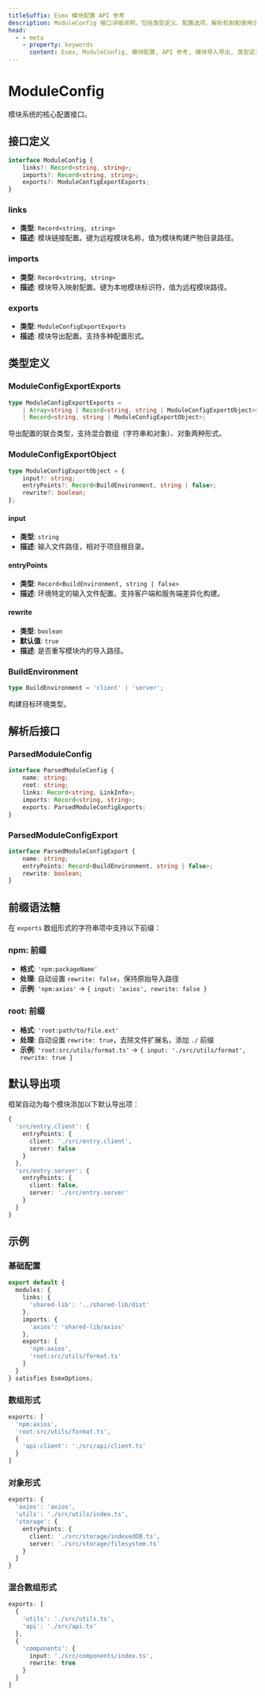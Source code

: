 ```yaml
---
titleSuffix: Esmx 模块配置 API 参考
description: ModuleConfig 接口详细说明，包括类型定义、配置选项、解析机制和使用示例，帮助开发者深入理解 Esmx 模块系统的核心配置。
head:
  - - meta
    - property: keywords
      content: Esmx, ModuleConfig, 模块配置, API 参考, 模块导入导出, 类型定义, 配置接口
---
```


# ModuleConfig

模块系统的核心配置接口。

## 接口定义

```typescript
interface ModuleConfig {
    links?: Record<string, string>;
    imports?: Record<string, string>;
    exports?: ModuleConfigExportExports;
}
```

### links

* **类型**: `Record<string, string>`
* **描述**: 模块链接配置。键为远程模块名称，值为模块构建产物目录路径。

### imports  

* **类型**: `Record<string, string>`
* **描述**: 模块导入映射配置。键为本地模块标识符，值为远程模块路径。

### exports

* **类型**: `ModuleConfigExportExports`
* **描述**: 模块导出配置。支持多种配置形式。

## 类型定义

### ModuleConfigExportExports

```typescript
type ModuleConfigExportExports =
    | Array<string | Record<string, string | ModuleConfigExportObject>>
    | Record<string, string | ModuleConfigExportObject>;
```

导出配置的联合类型，支持混合数组（字符串和对象）、对象两种形式。

### ModuleConfigExportObject

```typescript
type ModuleConfigExportObject = {
    input?: string;
    entryPoints?: Record<BuildEnvironment, string | false>;
    rewrite?: boolean;
};
```

#### input

* **类型**: `string`
* **描述**: 输入文件路径，相对于项目根目录。

#### entryPoints

* **类型**: `Record<BuildEnvironment, string | false>`
* **描述**: 环境特定的输入文件配置。支持客户端和服务端差异化构建。

#### rewrite

* **类型**: `boolean`
* **默认值**: `true`
* **描述**: 是否重写模块内的导入路径。

### BuildEnvironment

```typescript
type BuildEnvironment = 'client' | 'server';
```

构建目标环境类型。

## 解析后接口

### ParsedModuleConfig

```typescript
interface ParsedModuleConfig {
    name: string;
    root: string;
    links: Record<string, LinkInfo>;
    imports: Record<string, string>;
    exports: ParsedModuleConfigExports;
}
```

### ParsedModuleConfigExport

```typescript
interface ParsedModuleConfigExport {
    name: string;
    entryPoints: Record<BuildEnvironment, string | false>;
    rewrite: boolean;
}
```

## 前缀语法糖

在 `exports` 数组形式的字符串项中支持以下前缀：

### npm: 前缀

* **格式**: `'npm:packageName'`
* **处理**: 自动设置 `rewrite: false`，保持原始导入路径
* **示例**: `'npm:axios'` → `{ input: 'axios', rewrite: false }`

### root: 前缀  

* **格式**: `'root:path/to/file.ext'`
* **处理**: 自动设置 `rewrite: true`，去除文件扩展名，添加 `./` 前缀
* **示例**: `'root:src/utils/format.ts'` → `{ input: './src/utils/format', rewrite: true }`

## 默认导出项

框架自动为每个模块添加以下默认导出项：

```typescript
{
  'src/entry.client': {
    entryPoints: {
      client: './src/entry.client',
      server: false
    }
  },
  'src/entry.server': {
    entryPoints: {
      client: false,
      server: './src/entry.server'
    }
  }
}
```

## 示例

### 基础配置

```typescript
export default {
  modules: {
    links: {
      'shared-lib': '../shared-lib/dist'
    },
    imports: {
      'axios': 'shared-lib/axios'
    },
    exports: [
      'npm:axios',
      'root:src/utils/format.ts'
    ]
  }
} satisfies EsmxOptions;
```

### 数组形式

```typescript
exports: [
  'npm:axios',
  'root:src/utils/format.ts',
  {
    'api-client': './src/api/client.ts'
  }
]
```

### 对象形式

```typescript
exports: {
  'axios': 'axios',
  'utils': './src/utils/index.ts',
  'storage': {
    entryPoints: {
      client: './src/storage/indexedDB.ts',
      server: './src/storage/filesystem.ts'
    }
  }
}
```

### 混合数组形式

```typescript
exports: [
  {
    'utils': './src/utils.ts',
    'api': './src/api.ts'
  },
  {
    'components': {
      input: './src/components/index.ts',
      rewrite: true
    }
  }
]
```
